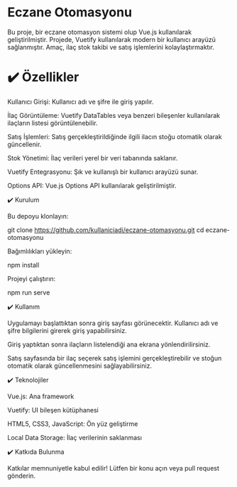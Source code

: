 # Eczane Otomasyonu

Bu proje, bir eczane otomasyon sistemi olup Vue.js kullanılarak geliştirilmiştir. Projede, Vuetify kullanılarak modern bir kullanıcı arayüzü sağlanmıştır. Amaç, ilaç stok takibi ve satış işlemlerini kolaylaştırmaktır.

 # ✔️ Özellikler

Kullanıcı Girişi: Kullanıcı adı ve şifre ile giriş yapılır.

İlaç Görüntüleme: Vuetify DataTables veya benzeri bileşenler kullanılarak ilaçların listesi görüntülenebilir.

Satış İşlemleri: Satış gerçekleştirildiğinde ilgili ilacın stoğu otomatik olarak güncellenir.

Stok Yönetimi: İlaç verileri yerel bir veri tabanında saklanır.

Vuetify Entegrasyonu: Şık ve kullanışlı bir kullanıcı arayüzü sunar.

Options API: Vue.js Options API kullanılarak geliştirilmiştir.

✔️ Kurulum

Bu depoyu klonlayın:

git clone https://github.com/kullaniciadi/eczane-otomasyonu.git
cd eczane-otomasyonu

Bağımlılıkları yükleyin:

npm install

Projeyi çalıştırın:

npm run serve

✔️ Kullanım

Uygulamayı başlattıktan sonra giriş sayfası görünecektir. Kullanıcı adı ve şifre bilgilerini girerek giriş yapabilirsiniz.

Giriş yaptıktan sonra ilaçların listelendiği ana ekrana yönlendirilirsiniz.

Satış sayfasında bir ilaç seçerek satış işlemini gerçekleştirebilir ve stoğun otomatik olarak güncellenmesini sağlayabilirsiniz.

✔️ Teknolojiler

Vue.js: Ana framework

Vuetify: UI bileşen kütüphanesi

HTML5, CSS3, JavaScript: Ön yüz geliştirme

Local Data Storage: İlaç verilerinin saklanması

✔️ Katkıda Bulunma

Katkılar memnuniyetle kabul edilir! Lütfen bir konu açın veya pull request gönderin.
